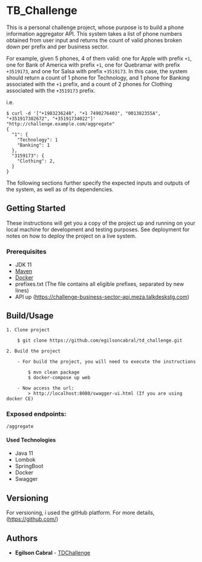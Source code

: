 # TB_Challenge
This is a personal challenge project, whose purpose is to build a phone information aggregator API. This
system takes a list of phone numbers obtained from user input and returns the
count of valid phones broken down per prefix and per business sector.

For example, given 5 phones, 4 of them valid: one for Apple with prefix `+1`,
one for Bank of America with prefix `+1`, one for Quebramar with prefix
`+3519173`, and one for Salsa with prefix `+3519173`. In this case, the system
should return a count of 1 phone for Technology, and 1 phone for Banking
associated with the `+1` prefix, and a count of 2 phones for Clothing associated
with the `+3519173` prefix.

i.e.
```
$ curl -d '["+1983236248", "+1 7490276403", "001382355A", "+351917382672", "+35191734022"]' "http://challenge.example.com/aggregate"
{
  "1": {
    "Technology": 1
    "Banking": 1
  },
  "3159173": {
    "Clothing": 2,
  }
}
```

The following sections further specify the expected inputs and outputs of the system, as well as of its dependencies.

## Getting Started

These instructions will get you a copy of the project up and running on your local machine for development and testing purposes. See deployment for notes on how to deploy the project on a live system.

### Prerequisites

* JDK 11
* [Maven](https://maven.apache.org/)
* [Docker](https://www.docker.com/)
* prefixes.txt (The file contains all eligible prefixes, separated by new lines)
* API up (https://challenge-business-sector-api.meza.talkdeskstg.com)

## Build/Usage

	1. Clone project

		$ git clone https://github.com/egilsoncabral/td_challenge.git
		
	2. Build the project

	    - For build the project, you will need to execute the instructions
        	
         	$ mvn clean package
         	$ docker-compose up web
        	
        - Now access the url:
            > http://localhost:8080/swagger-ui.html (If you are using docker CE)    
    
### Exposed endpoints:

```
/aggregate
```

#### Used Technologies

* Java 11
* Lombok 
* SpringBoot 
* Docker
* Swagger

## Versioning

For versioning, i used the gitHub platform. For more details, (https://github.com/)

## Authors

* **Egilson Cabral** - [TDChallenge](https://github.com/egilsoncabral/td_challenge)
